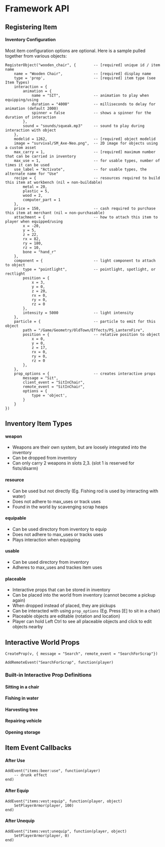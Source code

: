 # Framework API

## Registering Item

#### Inventory Configuration

Most item configuration options are optional.  Here is a sample pulled together from various objects:

```
RegisterObject("wooden_chair", {        -- [required] unique id / item name
    name = "Wooden Chair",              -- [required] display name
    type = 'prop',                      -- [required] item type (see Item Types)
    interaction = {
        animation = { 
            name = "SIT",               -- animation to play when equipping/using
            duration = "4000"           -- milliseconds to delay for animation (default 2000)
            spinner = false             -- shows a spinner for the duration of interaction
        },
        sound = "sounds/squeak.mp3"     -- sound to play during interaction with object
    },
    modelid = 1262,                     -- [required] object modelid
    image = "survival/SM_Axe-Neo.png",  -- 2D image for objects using a custom asset
    max_carry = 1,                      -- [required] maximum number that can be carried in inventory
    max_use = 1,                        -- for usable types, number of times it can be used
    use_label = "Activate",             -- for usable types, the alternate name for "Use"
    recipe = {                          -- resources required to build this item at workbench (nil = non-buildable)
        metal = 20,
        plastic = 5,
        wood = 2,
        computer_part = 1
    },
    price = 150,                        -- cash required to purchase this item at merchant (nil = non-purchasable)
    attachment = {                      -- how to attach this item to player when equipped/using
        x = -20, 
        y = 5, 
        z = 22, 
        rx = 82, 
        ry = 180, 
        rz = 10, 
        bone = "hand_r" 
    },
    component = {                       -- light component to attach to object
        type = "pointlight",            -- pointlight, spotlight, or rectlight
        position = {
            x = 3,
            y = 0,
            z = 20,
            rx = 0,
            ry = 0,
            rz = 0
        },
        intensity = 5000                -- light intensity
    },
    particle = {                        -- particle to emit for this object
        path = "/Game/Geometry/OldTown/Effects/PS_LanternFire",
        position = {                    -- relative position to object
            x = 0, 
            y = 0, 
            z = 17, 
            rx = 0, 
            ry = 0, 
            rz = 0 
        },
    },
    prop_options = {                    -- creates interactive props
        message = "Sit",
        client_event = "SitInChair",
        remote_event = "SitInChair",
        options = {
            type = 'object',
        }
    }
})
```

## Inventory Item Types

#### weapon
- Weapons are their own system, but are loosely integrated into the inventory
- Can be dropped from inventory
- Can only carry 2 weapons in slots 2,3.  (slot 1 is reserved for fists/disarm)

#### resource
- Can be used but not directly (Eg. Fishing rod is used by interacting with water)
- Does not adhere to max_uses or track uses
- Found in the world by scavenging scrap heaps

#### equipable
- Can be used directory from inventory to equip
- Does not adhere to max_uses or tracks uses
- Plays interaction when equipping

#### usable
- Can be used directory from inventory
- Adheres to max_uses and trackes item uses

#### placeable
- Interactive props that can be stored in inventory
- Can be placed into the world from inventory (cannot become a pickup again)
- When dropped instead of placed, they are pickups
- Can be interacted with using `prop_options` (Eg. Press [E] to sit in a chair)
- Placeable objects are editable (rotation and location)
- Player can hold Left Ctrl to see all placeable objects and click to edit objects nearby

## Interactive World Props

```
CreateProp(v, { message = "Search", remote_event = "SearchForScrap"})
```

```
AddRemoteEvent("SearchForScrap", function(player)
```

### Built-in Interactive Prop Definitions

#### Sitting in a chair
#### Fishing in water
#### Harvesting tree
#### Repairing vehicle
#### Opening storage

## Item Event Callbacks

#### After Use

```
AddEvent("items:beer:use", function(player)
    -- drunk effect
end)
```

#### After Equip
```
AddEvent("items:vest:equip", function(player, object)
    SetPlayerArmor(player, 100)
end)
```

#### After Unequip

```
AddEvent("items:vest:unequip", function(player, object)
    SetPlayerArmor(player, 0)
end)
```